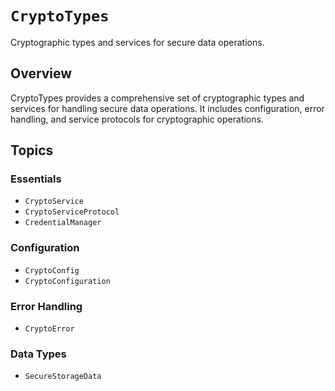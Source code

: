 # ``CryptoTypes``

Cryptographic types and services for secure data operations.

## Overview

CryptoTypes provides a comprehensive set of cryptographic types and services for handling secure data operations. It includes configuration, error handling, and service protocols for cryptographic operations.

## Topics

### Essentials

- ``CryptoService``
- ``CryptoServiceProtocol``
- ``CredentialManager``

### Configuration

- ``CryptoConfig``
- ``CryptoConfiguration``

### Error Handling

- ``CryptoError``

### Data Types

- ``SecureStorageData``
